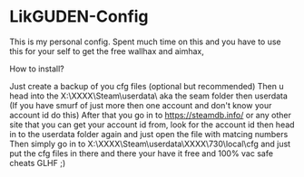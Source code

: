 # LikGUDEN-Config
This is my personal config. Spent much time on this and you have to use this for your self to get the free wallhax and aimhax,

How to install?

Just create a backup of you cfg files (optional but recommended) 
Then u head into the X:\XXXX\Steam\userdata\ aka the seam folder then userdata
(If you have smurf of just more then one account and don't know your account id do this) After that you go in to https://steamdb.info/ or any other site that you can get your account id from, look for the account id then head in to the userdata folder again and just open the file with matcing numbers
Then simply go in to X:\XXXX\Steam\userdata\XXXX\730\local\cfg and just put the cfg files in there and there your have it free and 100% vac safe cheats GLHF ;)
